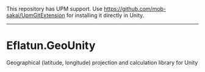 This repository has UPM support. Use https://github.com/mob-sakai/UpmGitExtension for installing it directly in Unity.

----

# Eflatun.GeoUnity
Geographical (latitude, longitude) projection and calculation library for Unity
